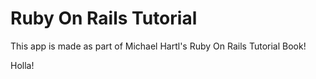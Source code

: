 # Ruby On Rails Tutorial

This app is made as part of Michael Hartl's Ruby On Rails Tutorial Book!

Holla!
